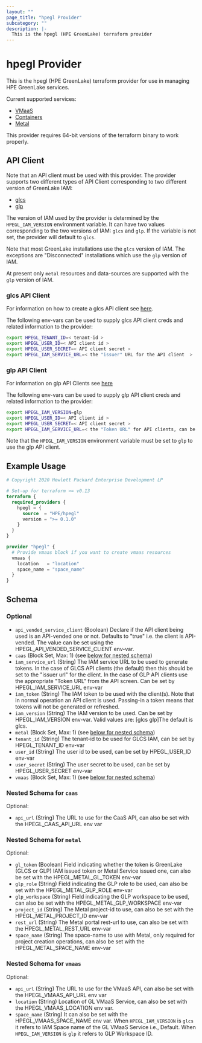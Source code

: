 ```yaml
---
layout: ""
page_title: "hpegl Provider"
subcategory: ""
description: |-
  This is the hpegl (HPE GreenLake) terraform provider
---
```


# hpegl Provider

This is the hpegl (HPE GreenLake) terraform provider for use in managing HPE GreenLake
services.

Current supported services:
- [VMaaS](https://github.com/HewlettPackard/hpegl-vmaas-terraform-resources)
- [Containers](https://github.com/HewlettPackard/hpegl-containers-terraform-resources)
- [Metal](https://github.com/HewlettPackard/hpegl-metal-terraform-resources)

This provider requires 64-bit versions of the terraform binary to work properly.

## API Client

Note that an API client must be used with this provider.  The provider supports two different types
of API Client corresponding to two different version of GreenLake IAM:
- [glcs](#glcs-API-Client)
- [glp](#glp-API-Client)

The version of IAM used by the provider is determined by the `HPEGL_IAM_VERSION` environment variable.
It can have two values corresponding to the two versions of IAM: `glcs` and `glp`. If the variable is not set,
the provider will default to `glcs`.

Note that most GreenLake installations use the `glcs` version of IAM.  The exceptions are "Disconnected"
installations which use the `glp` version of IAM.

At present only `metal` resources and data-sources are supported with the `glp` version of IAM.

### glcs API Client
For information on how to create a glcs API client see [here](http://www.hpe.com/info/greenlakecentral-create-api-client).

The following env-vars can be used to supply glcs API client creds and related information to
the provider:

```bash
export HPEGL_TENANT_ID=< tenant-id >
export HPEGL_USER_ID=< API client id >
export HPEGL_USER_SECRET=< API client secret >
export HPEGL_IAM_SERVICE_URL=< the "issuer" URL for the API client  >
```

### glp API Client
For information on glp API Clients see [here](https://developer.greenlake.hpe.com/docs/greenlake/services/#configuring-api-client-credentials)

The following env-vars can be used to supply glp API client creds and related information to
the provider:

```bash
export HPEGL_IAM_VERSION=glp
export HPEGL_USER_ID=< API client id >
export HPEGL_USER_SECRET=< API client secret >
export HPEGL_IAM_SERVICE_URL=< the "Token URL" for API clients, can be found on the API Client creation screen  >
```

Note that the `HPEGL_IAM_VERSION` environment variable must be set to `glp` to use the glp API client.


## Example Usage

```terraform
# Copyright 2020 Hewlett Packard Enterprise Development LP

# Set-up for terraform >= v0.13
terraform {
  required_providers {
    hpegl = {
      source  = "HPE/hpegl"
      version = ">= 0.1.0"
    }
  }
}

provider "hpegl" {
  # Provide vmaas block if you want to create vmaas resources
  vmaas {
    location   = "location"
    space_name = "space_name"
  }
}
```

<!-- schema generated by tfplugindocs -->
## Schema

### Optional

- `api_vended_service_client` (Boolean) Declare if the API client being used is an API-vended one or not.  Defaults to "true"
            i.e. the client is API-vended.  The value can be set using the HPEGL_API_VENDED_SERVICE_CLIENT env-var.
- `caas` (Block Set, Max: 1) (see [below for nested schema](#nestedblock--caas))
- `iam_service_url` (String) The IAM service URL to be used to generate tokens.  In the case of GLCS API clients
            (the default) then this should be set to the "issuer url" for the client.  In the case of GLP
            API clients use the appropriate "Token URL" from the API screen. Can be set by HPEGL_IAM_SERVICE_URL env-var
- `iam_token` (String) The IAM token to be used with the client(s).  Note that in normal operation
                an API client is used.  Passing-in a token means that tokens will not be generated or refreshed.
- `iam_version` (String) The IAM version to be used.  Can be set by HPEGL_IAM_VERSION env-var. Valid values are: 
			[glcs glp]The default is glcs.
- `metal` (Block Set, Max: 1) (see [below for nested schema](#nestedblock--metal))
- `tenant_id` (String) The tenant-id to be used for GLCS IAM, can be set by HPEGL_TENANT_ID env-var
- `user_id` (String) The user id to be used, can be set by HPEGL_USER_ID env-var
- `user_secret` (String) The user secret to be used, can be set by HPEGL_USER_SECRET env-var
- `vmaas` (Block Set, Max: 1) (see [below for nested schema](#nestedblock--vmaas))

<a id="nestedblock--caas"></a>
### Nested Schema for `caas`

Optional:

- `api_url` (String) The URL to use for the CaaS API, can also be set with the HPEGL_CAAS_API_URL env var


<a id="nestedblock--metal"></a>
### Nested Schema for `metal`

Optional:

- `gl_token` (Boolean) Field indicating whether the token is GreenLake (GLCS or GLP) IAM issued token or Metal Service issued one,
				can also be set with the HPEGL_METAL_GL_TOKEN env-var
- `glp_role` (String) Field indicating the GLP role to be used, can also be set with the HPEGL_METAL_GLP_ROLE env-var
- `glp_workspace` (String) Field indicating the GLP workspace to be used, can also be set with the HPEGL_METAL_GLP_WORKSPACE env-var
- `project_id` (String) The Metal project-id to use, can also be set with the HPEGL_METAL_PROJECT_ID env-var
- `rest_url` (String) The Metal portal rest-url to use, can also be set with the HPEGL_METAL_REST_URL env-var
- `space_name` (String) The space-name to use with Metal, only required for project creation operations,
				can also be set with the HPEGL_METAL_SPACE_NAME env-var


<a id="nestedblock--vmaas"></a>
### Nested Schema for `vmaas`

Optional:

- `api_url` (String) The URL to use for the VMaaS API, can also be set with the HPEGL_VMAAS_API_URL env var
- `location` (String) Location of GL VMaaS Service, can also be set with the HPEGL_VMAAS_LOCATION env var.
- `space_name` (String) It can also be set with the HPEGL_VMAAS_SPACE_NAME env var. When `HPEGL_IAM_VERSION` is `glcs` it refers to IAM Space name of the GL VMaaS Service i.e., Default. When `HPEGL_IAM_VERSION` is `glp` it refers to GLP Workspace ID.
